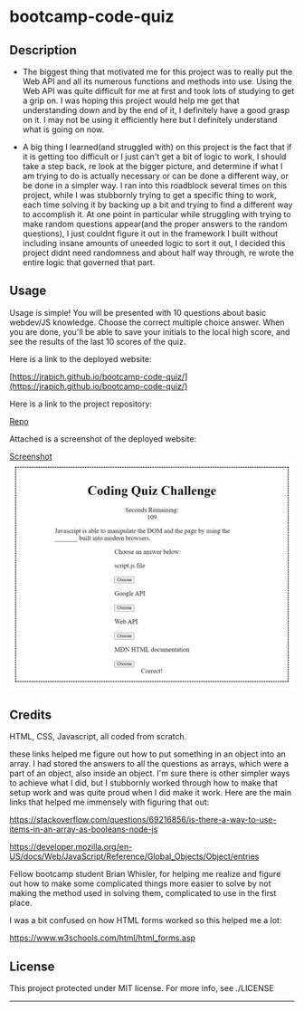 # bootcamp-code-quiz

## Description

- The biggest thing that motivated me for this project was to really put the Web API and all its numerous functions and methods 
  into use. Using the Web API was quite difficult for me at first and took lots of studying to get a grip on. I was hoping this project
  would help me get that understanding down and by the end of it, I definitely have a good grasp on it. I may not be using it efficiently
  here but I definitely understand what is going on now.


- A big thing I learned(and struggled with) on this project is the fact that if it is getting too difficult or I just can't get a bit of logic to work, I should take a step back, re look at the bigger picture, and determine if what I am trying to do is actually necessary or can be done a different way, or be done in a simpler way. I ran into this roadblock several times on this project, while I was stubbornly trying to get a specific thing to work, each time solving it by backing up a bit and trying to find a different way to accomplish it. At one point in particular while struggling with trying to make random questions appear(and the proper answers to the random questions), I just couldnt figure it out in the framework I built without including insane amounts of uneeded logic to sort it out, I decided this project didnt need randomness and about half way through, re wrote the entire logic that governed that part.

## Usage

Usage is simple! You will be presented with 10 questions about basic webdev/JS knowledge. Choose the correct multiple choice answer.
When you are done, you'll be able to save your initials to the local high score, and see the results of the last 10 scores of the quiz.

Here is a link to the deployed website:

[https://jrapich.github.io/bootcamp-code-quiz/](https://jrapich.github.io/bootcamp-code-quiz/)

Here is a link to the project repository:

[Repo](https://github.com/jrapich/bootcamp-code-quiz)

Attached is a screenshot of the deployed website:

[Screenshot](./assets/images/screenshot.jpg)
![Screenshot](./assets/images/screenshot.jpg)

## Credits

HTML, CSS, Javascript, all coded from scratch.

these links helped me figure out how to put something in an object into an array. I had stored the answers to all the questions
as arrays, which were a part of an object, also inside an object. I'm sure there is other simpler ways to achieve what I did, but
I stubbornly worked through how to make that setup work and was quite proud when I did make it work. Here are the main links
that helped me immensely with figuring that out:

https://stackoverflow.com/questions/69216856/is-there-a-way-to-use-items-in-an-array-as-booleans-node-js

https://developer.mozilla.org/en-US/docs/Web/JavaScript/Reference/Global_Objects/Object/entries

Fellow bootcamp student Brian Whisler, for helping me realize and figure out how to make some complicated things more easier to solve
by not making the method used in solving them,  complicated to use in the first place.

I was a bit confused on how HTML forms worked so this helped me a lot:

https://www.w3schools.com/html/html_forms.asp

## License

This project protected under MIT license. For more info, see ./LICENSE

---